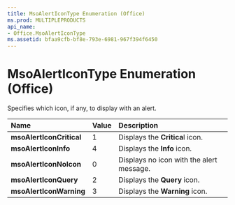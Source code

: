 ```yaml
---
title: MsoAlertIconType Enumeration (Office)
ms.prod: MULTIPLEPRODUCTS
api_name:
- Office.MsoAlertIconType
ms.assetid: bfaa9cfb-bf8e-793e-6981-967f394f6450
---
```



# MsoAlertIconType Enumeration (Office)

Specifies which icon, if any, to display with an alert. 



|**Name**|**Value**|**Description**|
|:-----|:-----|:-----|
|**msoAlertIconCritical**|1|Displays the  **Critica**l icon.|
|**msoAlertIconInfo**|4|Displays the  **Info** icon.|
|**msoAlertIconNoIcon**|0|Displays no icon with the alert message.|
|**msoAlertIconQuery**|2|Displays the  **Query** icon.|
|**msoAlertIconWarning**|3|Displays the  **Warning** icon.|

